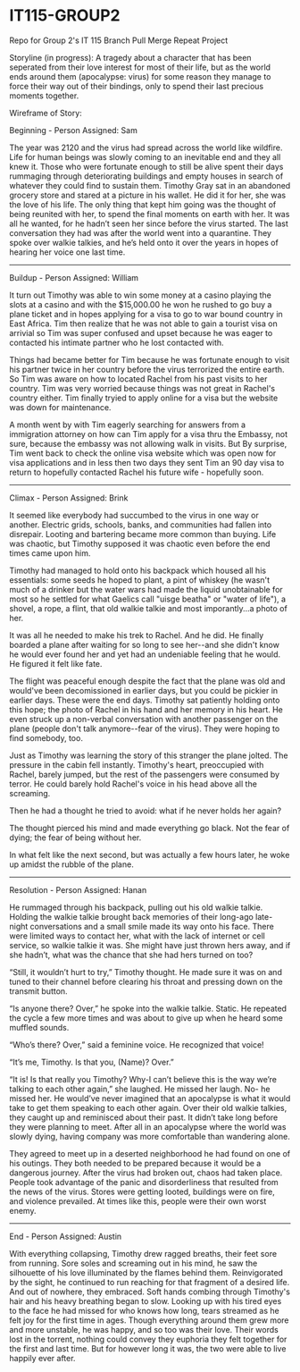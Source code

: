 # IT115-GROUP2
Repo for Group 2's IT 115 Branch Pull Merge Repeat Project

Storyline (in progress): A tragedy about a character that has been seperated from their love interest for most of their life, but as the world ends around them (apocalypse: virus) for some reason they manage to force their way out of their bindings, only to spend their last precious moments together. 

Wireframe of Story:

Beginning - Person Assigned: Sam  

The year was 2120 and the virus had spread across the world like wildfire. Life for human beings was slowly coming to an inevitable end and they all knew it. Those who were fortunate enough to still be alive spent their days rummaging through deteriorating buildings and empty houses in search of whatever they could find to sustain them. Timothy Gray sat in an abandoned grocery store and stared at a picture in his wallet. He did it for her, she was the love of his life. The only thing that kept him going was the thought of being reunited with her, to spend the final moments on earth with her. It was all he wanted, for he hadn’t seen her since before the virus started. The last conversation they had was after the world went into a quarantine. They spoke over walkie talkies, and he’s held onto it over the years in hopes of hearing her voice one last time.
_____________________
Buildup - Person Assigned: William    

It turn out Timothy was able to win some money at a casino playing the slots at a casino and with the $15,000.00 he won he rushed to go buy a plane ticket and in hopes applying for a visa to go to war bound country in East Africa. Tim then realize that he was not able to gain a tourist visa on arrivial so Tim was super confused and upset because he was eager to contacted his intimate partner who he lost contacted with. 

Things had became better for Tim because he was fortunate enough to visit his partner twice in her country before the virus terrorized the entire earth. So Tim was aware on how to located Rachel from his past visits to her country. Tim was very worried because things was not great in Rachel's country either.  Tim finally tryied to apply online for a visa but the website was down for maintenance. 

A month went by with Tim eagerly searching for answers from a immigration attorney on how can Tim apply for a visa thru the Embassy, not sure, because the embassy was not allowing walk in visits. But By surprise, Tim went back to check the online visa website which was open now for visa applications and in less then two days they sent Tim an 90 day visa to return to hopefully contacted Rachel his future wife - hopefully soon.


_____________________
Climax - Person Assigned:  Brink  

It seemed like everybody had succumbed to the virus in one way or another. Electric grids, schools, banks, and communities had fallen into disrepair. Looting and bartering became more common than buying. Life was chaotic, but Timothy supposed it was chaotic even before the end times came upon him.

Timothy had managed to hold onto his backpack which housed all his essentials: some seeds he hoped to plant, a pint of whiskey (he wasn't much of a drinker but the water wars had made the liquid unobtainable for most so he settled for what Gaelics call "uisge beatha" or "water of life"), a shovel, a rope, a flint, that old walkie talkie and most imporantly...a photo of her. 

It was all he needed to make his trek to Rachel. And he did. He finally boarded a plane after waiting for so long to see her--and she didn't know he would ever found her and yet had an undeniable feeling that he would. He figured it felt like fate. 

The flight was peaceful enough despite the fact that the plane was old and would've been decomissioned in earlier days, but you could be pickier in earlier days. These were the end days. Timothy sat patiently holding onto this hope; the photo of Rachel in his hand and her memory in his heart. He even struck up a non-verbal conversation with another passenger on the plane (people don't talk anymore--fear of the virus). They were hoping to find somebody, too. 

Just as Timothy was learning the story of this stranger the plane jolted. The pressure in the cabin fell instantly. Timothy's heart, preoccupied with Rachel, barely jumped, but the rest of the passengers were consumed by terror. He could barely hold Rachel's voice in his head above all the screaming. 

Then he had a thought he tried to avoid: what if he never holds her again?

The thought pierced his mind and made everything go black. Not the fear of dying; the fear of being without her.

In what felt like the next second, but was actually a few hours later, he woke up amidst the rubble of the plane. 
_____________________

Resolution - Person Assigned:  Hanan    

He rummaged through his backpack, pulling out his old walkie talkie. Holding the walkie talkie brought back memories of their long-ago late-night conversations and a small smile made its way onto his face. There were limited ways to contact her, what with the lack of internet or cell service, so walkie talkie it was. She might have just thrown hers away, and if she hadn’t, what was the chance that she had hers turned on too?      

“Still, it wouldn’t hurt to try,” Timothy thought. He made sure it was on and tuned to their channel before clearing his throat and pressing down on the transmit button.      

“Is anyone there? Over,” he spoke into the walkie talkie. Static. He repeated the cycle a few more times and was about to give up when he heard some muffled sounds.        

“Who’s there? Over,” said a feminine voice. He recognized that voice!       

“It’s me, Timothy. Is that you, (Name)? Over.”      

“It is! Is that really you Timothy? Why-I can’t believe this is the way we’re talking to each other again,” she laughed. He missed her laugh. No- he missed her. He would’ve never imagined that an apocalypse is what it would take to get them speaking to each other again. Over their old walkie talkies, they caught up and reminisced about their past. It didn’t take long before they were planning to meet. After all in an apocalypse where the world was slowly dying, having company was more comfortable than wandering alone.       

They agreed to meet up in a deserted neighborhood he had found on one of his outings. They both needed to be prepared because it would be a dangerous journey. After the virus had broken out, chaos had taken place. People took advantage of the panic and disorderliness that resulted from the news of the virus. Stores were getting looted, buildings were on fire, and violence prevailed. At times like this, people were their own worst enemy.    
_____________________

End - Person Assigned: Austin  

With everything collapsing, Timothy drew ragged breaths, their feet sore from running. Sore soles and screaming out in his mind, he saw the silhouette of his love illuminated by the flames behind them. Reinvigorated by the sight, he continued to run reaching for that fragment of a desired life. And out of nowhere, they embraced. Soft hands combing through Timothy's hair and his heavy breathing began to slow. Looking up with his tired eyes to the face he had missed for who knows how long, tears streamed as he felt joy for the first time in ages. Though everything around them grew more and more unstable, he was happy, and so too was their love. Their words lost in the torrent, nothing could convey they euphoria they felt together for the first and last time. But for however long it was, the two were able to live happily ever after.
